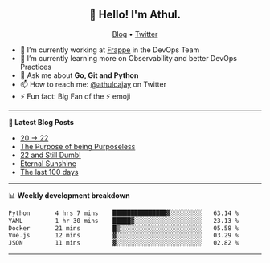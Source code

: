 <h2 align="center">👋 Hello! I'm Athul.</h2>
<p align="center">
  <a href="https://blog.athulcyriac.in">Blog</a> •
  <a href="https://twitter.com/athulcajay">Twitter</a>
</p>


- 🔭 I’m currently working at [Frappe](https://frappe.io) in the DevOps Team
- 🌱 I’m currently learning more on Observability and better DevOps Practices
- 💬 Ask me about **Go, Git and Python**
- 📫 How to reach me: [@athulcajay](https://twitter.com/athulcajay) on Twitter
- ⚡ Fun fact: Big Fan of the :zap: emoji

-------

**📝 Latest Blog Posts**

<!-- BLOG-POST-LIST:START -->
- [20 → 22](https://blog.athulcyriac.in/blog/20-and-22/)
- [The Purpose of being Purposeless](https://blog.athulcyriac.in/blog/purpose/)
- [22 and Still Dumb!](https://blog.athulcyriac.in/blog/2022/)
- [Eternal Sunshine](https://blog.athulcyriac.in/blog/college-trip/)
- [The last 100 days](https://blog.athulcyriac.in/blog/final-year/)
<!-- BLOG-POST-LIST:END -->

-------

📊 **Weekly development breakdown**
<!--START_SECTION:waka-->

```txt
Python       4 hrs 7 mins    ███████████████▓░░░░░░░░░   63.14 %
YAML         1 hr 30 mins    █████▓░░░░░░░░░░░░░░░░░░░   23.13 %
Docker       21 mins         █▒░░░░░░░░░░░░░░░░░░░░░░░   05.58 %
Vue.js       12 mins         ▓░░░░░░░░░░░░░░░░░░░░░░░░   03.29 %
JSON         11 mins         ▓░░░░░░░░░░░░░░░░░░░░░░░░   02.82 %
```

<!--END_SECTION:waka-->

-------
